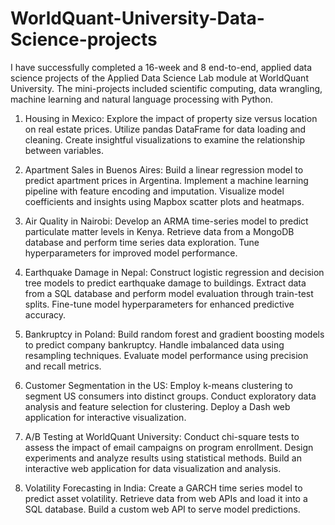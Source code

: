 # WorldQuant-University-Data-Science-projects

I have successfully completed a 16-week and 8 end-to-end, applied data science projects of the Applied Data Science Lab module at WorldQuant University. The mini-projects included scientific computing, data wrangling, machine learning and natural language processing with Python.

1. Housing in Mexico:
Explore the impact of property size versus location on real estate prices.
Utilize pandas DataFrame for data loading and cleaning.
Create insightful visualizations to examine the relationship between variables.

2. Apartment Sales in Buenos Aires:
Build a linear regression model to predict apartment prices in Argentina.
Implement a machine learning pipeline with feature encoding and imputation.
Visualize model coefficients and insights using Mapbox scatter plots and heatmaps.

3. Air Quality in Nairobi:
Develop an ARMA time-series model to predict particulate matter levels in Kenya.
Retrieve data from a MongoDB database and perform time series data exploration.
Tune hyperparameters for improved model performance.

4. Earthquake Damage in Nepal:
Construct logistic regression and decision tree models to predict earthquake damage to buildings.
Extract data from a SQL database and perform model evaluation through train-test splits.
Fine-tune model hyperparameters for enhanced predictive accuracy.

5. Bankruptcy in Poland:
Build random forest and gradient boosting models to predict company bankruptcy.
Handle imbalanced data using resampling techniques.
Evaluate model performance using precision and recall metrics.

6. Customer Segmentation in the US:
Employ k-means clustering to segment US consumers into distinct groups.
Conduct exploratory data analysis and feature selection for clustering.
Deploy a Dash web application for interactive visualization.

7. A/B Testing at WorldQuant University:
Conduct chi-square tests to assess the impact of email campaigns on program enrollment.
Design experiments and analyze results using statistical methods.
Build an interactive web application for data visualization and analysis.

8. Volatility Forecasting in India:
Create a GARCH time series model to predict asset volatility.
Retrieve data from web APIs and load it into a SQL database.
Build a custom web API to serve model predictions.
